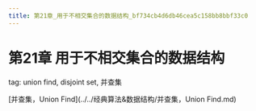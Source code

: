```yaml
---
title: 第21章_用于不相交集合的数据结构_bf734cb4d6db46cea5c158bb8bbf33c0
---
```


# 第21章 用于不相交集合的数据结构

tag: union find, disjoint set, 并查集

[并查集，Union Find](../../经典算法&数据结构/并查集，Union Find.md)